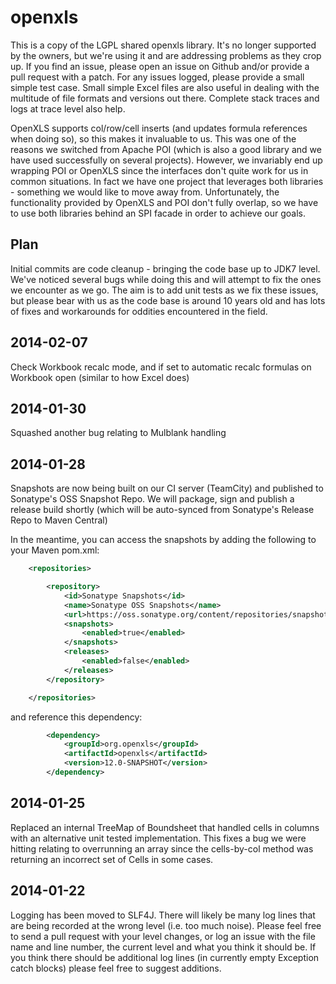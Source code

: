 openxls
=======

This is a copy of the LGPL shared openxls library.  It's no longer supported by the owners, but we're using it and are addressing problems as
they crop up.  If you find an issue, please open an issue on Github and/or provide a pull request with a patch.  For any issues logged, please
provide a small simple test case.  Small simple Excel files are also useful in dealing with the multitude of file formats and versions out
there.  Complete stack traces and logs at trace level also help.

OpenXLS supports col/row/cell inserts (and updates formula references when doing so), so this makes it invaluable to us.  This was one of
the reasons we switched from Apache POI (which is also a good library and we have used successfully on several projects).  However, we
invariably end up wrapping POI or OpenXLS since the interfaces don't quite work for us in common situations.  In fact we have one project
that leverages both libraries - something we would like to move away from.  Unfortunately, the functionality provided by OpenXLS and POI
don't fully overlap, so we have to use both libraries behind an SPI facade in order to achieve our goals.

## Plan
Initial commits are code cleanup - bringing the code base up to JDK7 level. We've noticed several bugs while
doing this and will attempt to fix the ones we encounter as we go. The aim is to add unit tests as we fix these issues, but please bear
with us as the code base is around 10 years old and has lots of fixes and workarounds for oddities encountered in the field.

## 2014-02-07
Check Workbook recalc mode, and if set to automatic recalc formulas on Workbook open (similar to how Excel does)

## 2014-01-30
Squashed another bug relating to Mulblank handling

## 2014-01-28
Snapshots are now being built on our CI server (TeamCity) and published to Sonatype's OSS Snapshot Repo.  We will package, sign and publish
a release build shortly (which will be auto-synced from Sonatype's Release Repo to Maven Central)

In the meantime, you can access the snapshots by adding the following to your Maven pom.xml:

```xml
    <repositories>

        <repository>
            <id>Sonatype Snapshots</id>
            <name>Sonatype OSS Snapshots</name>
            <url>https://oss.sonatype.org/content/repositories/snapshots/</url>
            <snapshots>
                <enabled>true</enabled>
            </snapshots>
            <releases>
                <enabled>false</enabled>
            </releases>
        </repository>

    </repositories>
```

and reference this dependency:

```xml
        <dependency>
            <groupId>org.openxls</groupId>
            <artifactId>openxls</artifactId>
            <version>12.0-SNAPSHOT</version>
        </dependency>
```

## 2014-01-25
Replaced an internal TreeMap of Boundsheet that handled cells in columns with an alternative unit tested implementation.  This fixes a bug
we were hitting relating to overrunning an array since the cells-by-col method was returning an incorrect set of Cells in some cases.

## 2014-01-22
Logging has been moved to SLF4J.  There will likely be many log lines that are being recorded at the wrong level (i.e. too much noise).
Please feel free to send a pull request with your level changes, or log an issue with the file name and line number, the current level and
what you think it should be.  If you think there should be additional log lines (in currently empty Exception catch blocks) please feel
free to suggest additions.

